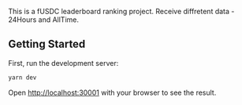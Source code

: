 This is a fUSDC leaderboard ranking project. Receive diffretent data - 24Hours and AllTime.

## Getting Started

First, run the development server:

```bash
yarn dev
```

Open [http://localhost:30001](http://localhost:3001) with your browser to see the result.

